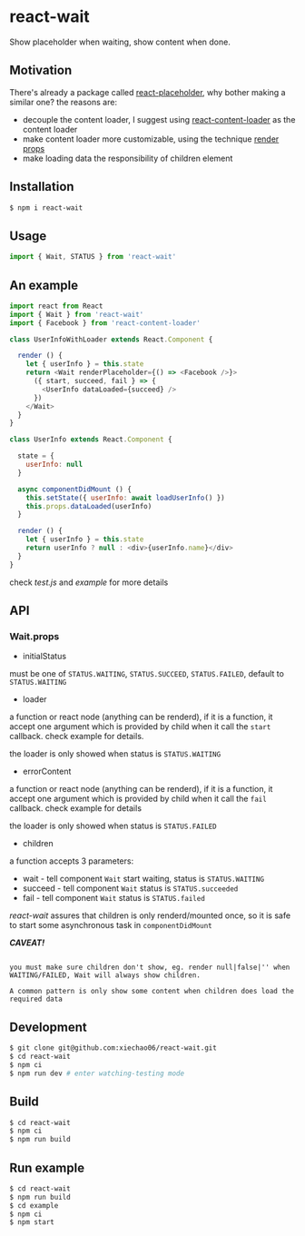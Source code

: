# react-wait
Show placeholder when waiting, show content when done.

## Motivation

There's already a package called [react-placeholder](https://www.npmjs.com/package/react-placeholder),
why bother making a similar one? the reasons are:
* decouple the content loader, I suggest using [react-content-loader](https://www.npmjs.com/package/react-content-loader)
  as the content loader
* make content loader more customizable, using the technique [render props](https://reactjs.org/docs/render-props.html)
* make loading data the responsibility of children element

## Installation

```bash
$ npm i react-wait
```

## Usage

```javascript
import { Wait, STATUS } from 'react-wait'
```

## An example

```javascript
import react from React
import { Wait } from 'react-wait'
import { Facebook } from 'react-content-loader'

class UserInfoWithLoader extends React.Component {

  render () {
    let { userInfo } = this.state
    return <Wait renderPlaceholder={() => <Facebook />}>
      ({ start, succeed, fail } => {
        <UserInfo dataLoaded={succeed} />
      })
  	</Wait>
  }
}

class UserInfo extends React.Component {

  state = {
  	userInfo: null
  }

  async componentDidMount () {
    this.setState({ userInfo: await loadUserInfo() })
    this.props.dataLoaded(userInfo)
  }

  render () {
    let { userInfo } = this.state
    return userInfo ? null : <div>{userInfo.name}</div>
  }
}

```

check *test.js* and *example* for more details

## API

### Wait.props

* initialStatus

must be one of `STATUS.WAITING`, `STATUS.SUCCEED`, `STATUS.FAILED`, default to `STATUS.WAITING`

* loader

a function or react node (anything can be renderd),  if it is a function, it accept one argument which is provided by child when
it call the `start` callback. check example for details.

the loader is only showed when status is `STATUS.WAITING`

* errorContent

a function or react node (anything can be renderd),  if it is a function, it accept one argument which is provided by child when
it call the `fail` callback. check example for details

the loader is only showed when status is `STATUS.FAILED`

* children

a function accepts 3 parameters:

  * wait - tell component `Wait` start waiting, status is `STATUS.WAITING`
  * succeed - tell component `Wait` status is `STATUS.succeeded`
  * fail - tell component `Wait` status is `STATUS.failed`

*react-wait* assures that children is only renderd/mounted once, so
it is safe to start some asynchronous task in `componentDidMount`

***CAVEAT!***

```

you must make sure children don't show, eg. render null|false|'' when WAITING/FAILED, Wait will always show children.

A common pattern is only show some content when children does load the required data
```




###

## Development

```bash
$ git clone git@github.com:xiechao06/react-wait.git
$ cd react-wait
$ npm ci
$ npm run dev # enter watching-testing mode
```

## Build

```bash
$ cd react-wait
$ npm ci
$ npm run build
```

## Run example

```bash
$ cd react-wait
$ npm run build
$ cd example
$ npm ci
$ npm start
```
